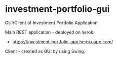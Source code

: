 # investment-portfolio-gui
GUI/Client of Investment Portfolio Application

Main REST application - deployed on herok:

  - https://investment-portfolio-app.herokuapp.com/
  
Client - created as GUI by using Swing.



  
